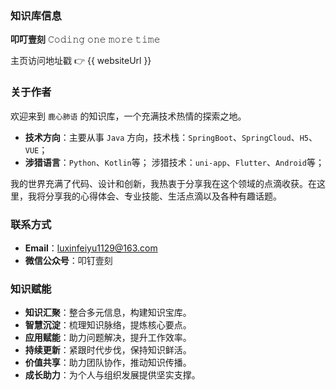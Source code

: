 <script setup>
const websiteUrl = window.location.origin+import.meta.env.BASE_URL;
</script>

### 知识库信息

**叩叮壹刻** 𝙲𝚘𝚍𝚒𝚗𝚐 𝚘𝚗𝚎 𝚖𝚘𝚛𝚎 𝚝𝚒𝚖𝚎

主页访问地址戳 👉 <a :href="websiteUrl" target="_self"> {{ websiteUrl }} </a>

### 关于作者

欢迎来到 `鹿心肺语` 的知识库，一个充满技术热情的探索之地。

- **技术方向**：主要从事 `Java` 方向，技术栈：`SpringBoot`、`SpringCloud`、`H5`、`VUE`；
- **涉猎语言**：`Python`、`Kotlin`等； 涉猎技术：`uni-app`、`Flutter`、`Android`等；

我的世界充满了代码、设计和创新，我热衷于分享我在这个领域的点滴收获。在这里，我将分享我的心得体会、专业技能、生活点滴以及各种有趣话题。

### 联系方式

- **Email**：luxinfeiyu1129@163.com
- **微信公众号**：叩钉壹刻

### 知识赋能

- **知识汇聚**：整合多元信息，构建知识宝库。
- **智慧沉淀**：梳理知识脉络，提炼核心要点。
- **应用赋能**：助力问题解决，提升工作效率。
- **持续更新**：紧跟时代步伐，保持知识鲜活。
- **价值共享**：助力团队协作，推动知识传播。
- **成长助力**：为个人与组织发展提供坚实支撑。